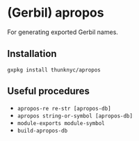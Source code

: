 # (Gerbil) apropos
For generating exported Gerbil names.

## Installation

```
gxpkg install thunknyc/apropos
```

## Useful procedures

* `apropos-re re-str [apropos-db]`
* `apropos string-or-symbol [apropos-db]`
* `module-exports module-symbol`
* `build-apropos-db`
